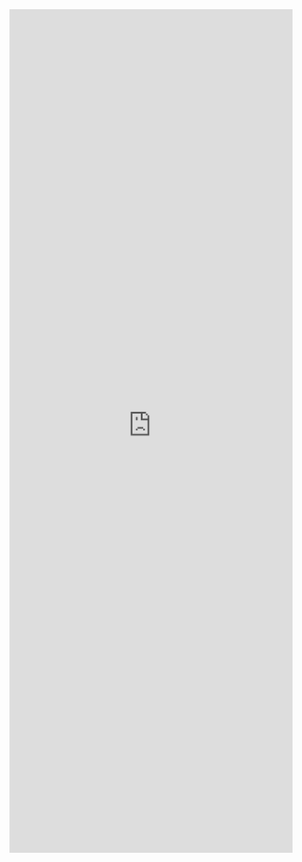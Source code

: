 <iframe title='Label Examples' src='https://fabricweb.z5.web.core.windows.net/pr-deploy-site/refs/pull/9333/merge/fabric-website-resources/dist/index.html#/examples/label?docsExample=true' frameborder='no' width='100%' height='1500'>